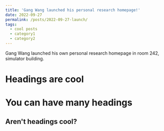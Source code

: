 ```yaml
---
title: 'Gang Wang launched his personal research homepage!'
date: 2022-09-27
permalink: /posts/2022-09-27-launch/
tags:
  - cool posts
  - category1
  - category2
---
```


Gang Wang launched his own personal research homepage in room 242, simulator building.

Headings are cool
======

You can have many headings
======

Aren't headings cool?
------

